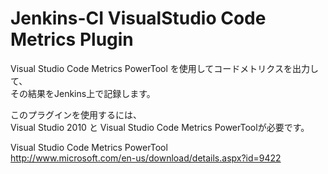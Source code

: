 Jenkins-CI VisualStudio Code Metrics Plugin
===================
Visual Studio Code Metrics PowerTool を使用してコードメトリクスを出力して、  
その結果をJenkins上で記録します。

このプラグインを使用するには、  
Visual Studio 2010 と Visual Studio Code Metrics PowerToolが必要です。  

Visual Studio Code Metrics PowerTool  
http://www.microsoft.com/en-us/download/details.aspx?id=9422
